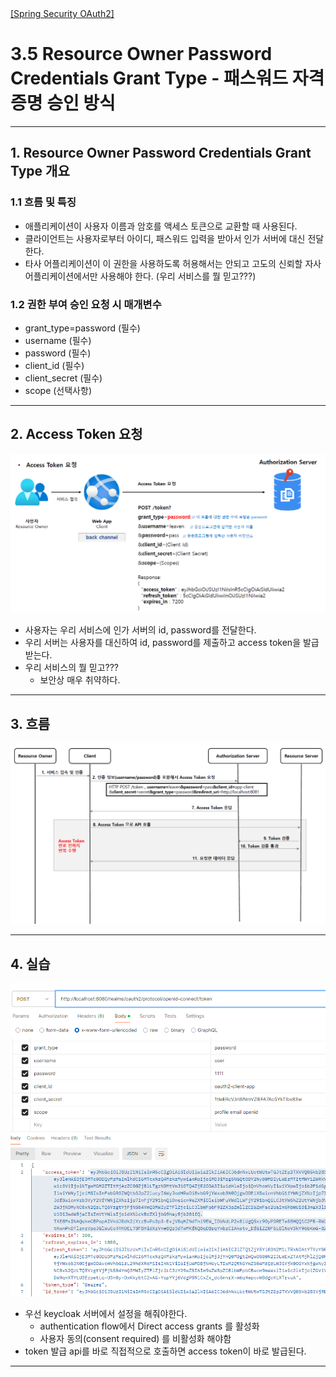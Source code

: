 <nav>
    <a href="../.." target="_blank">[Spring Security OAuth2]</a>
</nav>

# 3.5 Resource Owner Password Credentials Grant Type - 패스워드 자격증명 승인 방식

---

## 1. Resource Owner Password Credentials Grant Type 개요


### 1.1 흐름 및 특징
- 애플리케이션이 사용자 이름과 암호를 액세스 토큰으로 교환할 때 사용된다.
- 클라이언트는 사용자로부터 아이디, 패스워드 입력을 받아서 인가 서버에 대신 전달한다.
- 타사 어플리케이션이 이 권한을 사용하도록 허용해서는 안되고 고도의 신뢰할 자사 어플리케이션에서만 사용해야 한다.
  (우리 서비스를 뭘 믿고???)

### 1.2 권한 부여 승인 요청 시 매개변수
- grant_type=password (필수)
- username (필수)
- password (필수)
- client_id (필수)
- client_secret (필수)
- scope (선택사항)

---

## 2. Access Token 요청
![resource-owner-password-credentials-grant-1](./imgs/resource-owner-password-credentials-grant-1.png)

- 사용자는 우리 서비스에 인가 서버의 id, password를 전달한다.
- 우리 서버는 사용자를 대신하여 id, password를 제출하고 access token을 발급받는다.
- 우리 서비스의 뭘 믿고???
  - 보안상 매우 취약하다.

---

## 3. 흐름
![resource-owner-password-credentials-grant-2](./imgs/resource-owner-password-credentials-grant-2.png)

---

## 4. 실습
![resource-owner-password-credentials-grant-3](./imgs/resource-owner-password-credentials-grant-3.png)

- 우선 keycloak 서버에서 설정을 해줘야한다.
  - authentication flow에서 Direct access grants 를 활성화
  - 사용자 동의(consent required) 를 비활성화 해야함
- token 발급 api를 바로 직접적으로 호출하면 access token이 바로 발급된다.

---
